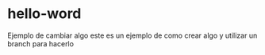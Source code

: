 
# hello-word

Ejemplo de cambiar algo 
este es un ejemplo de como crear algo 
y utilizar un branch para hacerlo
